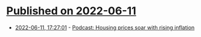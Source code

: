 # [Published on 2022-06-11](index.md)

* [2022-06-11, 17:27:01](https://news.ycombinator.com/item?id=31706241) - [Podcast: Housing prices soar with rising inflation](https://www.npr.org/2022/06/11/1104368918/housing-prices-soar-with-rising-inflation)
